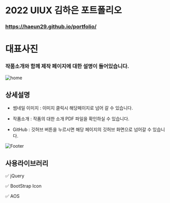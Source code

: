 # 2022 UIUX 김하은 포트폴리오 

### https://haeun29.github.io/portfolio/


# 대표사진 

### 작품소개와 함께 제작 페이지에 대한 설명이 들어있습니다.

![home](https://user-images.githubusercontent.com/105402303/188371128-baee0583-3845-4bf7-9b24-f48ed16c4bc1.png)


## 상세설명

- 썸네일 이미지 : 이미지 클릭시 해당페이지로 넘어 갈 수 있습니다.

- 작품소개 :  작품의 대한 소개 PDF 파일을 확인하실 수 있습니다. 

- GitHub : 깃허브 버튼을 누르시면 해당 페이지의 깃허브 화면으로 넘어갈 수 있습니다.


![Footer](https://capsule-render.vercel.app/api?type=waving&color=auto&height=200&section=footer)

## 사용라이브러리

✅ jQuery

✅ BootStrap Icon

✅ AOS
